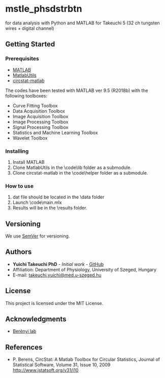 # mstle_phsdstrbtn
 for data analysis with Python and MATLAB for Takeuchi 5 (32 ch tungsten wires + digital channel)

## Getting Started

### Prerequisites
- [MATLAB](https://www.mathworks.com/products/matlab.html)
- [MatlabUtils](https://github.com/yuichi-takeuchi/MatlabUtils)
- [circstat-matlab](https://github.com/mrkrause/circstat-matlab)

The codes have been tested with MATLAB ver 9.5 (R2018b) with the following toolboxes:
- Curve Fitting Toolbox
- Data Acquisition Toolbox
- Image Acquisition Toolbox
- Image Processing Toolbox
- Signal Processing Toolbox
- Statistics and Machine Learning Toolbox
- Wavelet Toolbox

### Installing
1. Install MATLAB
2. Clone MatlabUtils in the \code\lib folder as a submodule.
3. Clone circstat-matlab in the \code\helper folder as a submodule.

### How to use
1. dat file should be located in the \data folder
2. Launch \code\main.mlx
3. Results will be in the \results folder.

## Versioning
We use [SemVer](http://semver.org/) for versioning.

## Authors
- **Yuichi Takeuchi PhD** - *Initial work* - [GitHub](https://github.com/yuichi-takeuchi)
- Affiliation: Department of Physiology, University of Szeged, Hungary
- E-mail: takeuchi.yuichi@med.u-szeged.hu

## License
This project is licensed under the MIT License.

## Acknowledgments
- [Berényi lab](http://www.berenyilab.com/)

## References
- P. Berens, CircStat: A Matlab Toolbox for Circular Statistics, Journal of Statistical Software, Volume 31, Issue 10, 2009  
  http://www.jstatsoft.org/v31/i10

